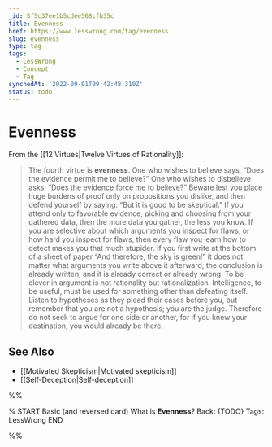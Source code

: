 ```yaml
---
_id: 5f5c37ee1b5cdee568cfb35c
title: Evenness
href: https://www.lesswrong.com/tag/evenness
slug: evenness
type: tag
tags:
  - LessWrong
  - Concept
  - Tag
synchedAt: '2022-09-01T09:42:48.310Z'
status: todo
---
```


# Evenness

From the [[12 Virtues|Twelve Virtues of Rationality]]:

> The fourth virtue is **evenness**. One who wishes to believe says, “Does the evidence permit me to believe?” One who wishes to disbelieve asks, “Does the evidence force me to believe?” Beware lest you place huge burdens of proof only on propositions you dislike, and then defend yourself by saying: “But it is good to be skeptical.” If you attend only to favorable evidence, picking and choosing from your gathered data, then the more data you gather, the less you know. If you are selective about which arguments you inspect for flaws, or how hard you inspect for flaws, then every flaw you learn how to detect makes you that much stupider. If you first write at the bottom of a sheet of paper “And therefore, the sky is green!” it does not matter what arguments you write above it afterward; the conclusion is already written, and it is already correct or already wrong. To be clever in argument is not rationality but rationalization. Intelligence, to be useful, must be used for something other than defeating itself. Listen to hypotheses as they plead their cases before you, but remember that you are not a hypothesis; you are the judge. Therefore do not seek to argue for one side or another, for if you knew your destination, you would already be there.

## See Also

- [[Motivated Skepticism|Motivated skepticism]]
- [[Self-Deception|Self-deception]]


%%

% START
Basic (and reversed card)
What is **Evenness**?
Back: {TODO}
Tags: LessWrong
END
<!--ID: 1663157006498-->


%%
	
